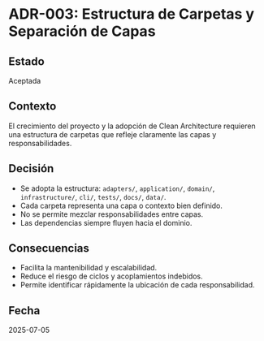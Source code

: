# ADR-003: Estructura de Carpetas y Separación de Capas

## Estado
Aceptada

## Contexto
El crecimiento del proyecto y la adopción de Clean Architecture requieren una estructura de carpetas que refleje claramente las capas y responsabilidades.

## Decisión
- Se adopta la estructura: `adapters/`, `application/`, `domain/`, `infrastructure/`, `cli/`, `tests/`, `docs/`, `data/`.
- Cada carpeta representa una capa o contexto bien definido.
- No se permite mezclar responsabilidades entre capas.
- Las dependencias siempre fluyen hacia el dominio.

## Consecuencias
- Facilita la mantenibilidad y escalabilidad.
- Reduce el riesgo de ciclos y acoplamientos indebidos.
- Permite identificar rápidamente la ubicación de cada responsabilidad.

## Fecha
2025-07-05

